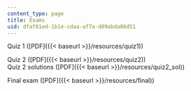 ```yaml
---
content_type: page
title: Exams
uid: dfaf81ed-1b1e-cdaa-af7a-d89abda86d51
---
```


Quiz 1 ([PDF]({{< baseurl >}}/resources/quiz1))

Quiz 2 ([PDF]({{< baseurl >}}/resources/quiz2))  
Quiz 2 solutions ([PDF]({{< baseurl >}}/resources/quiz2_sol))

Final exam ([PDF]({{< baseurl >}}/resources/final))